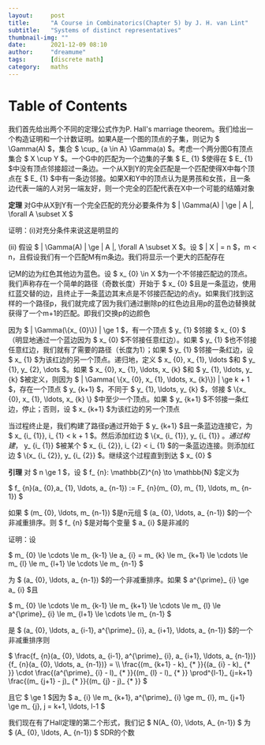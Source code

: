 ```yaml
---
layout:     post
title:      "A Course in Combinatorics(Chapter 5) by J. H. van Lint"
subtitle:   "Systems of distinct representatives"
thumbnail-img: ""
date:       2021-12-09 08:10
author:     "dreamume"
tags: 		[discrete math]
category:   maths
---
```

<head>
    <script src="https://cdn.mathjax.org/mathjax/latest/MathJax.js?config=TeX-AMS-MML_HTMLorMML" type="text/javascript"></script>
    <script type="text/x-mathjax-config">
        MathJax.Hub.Config({
            tex2jax: {
            skipTags: ['script', 'noscript', 'style', 'textarea', 'pre'],
            inlineMath: [['$','$']]
            }
        });
    </script>
</head>

# Table of Contents



我们首先给出两个不同的定理公式作为P. Hall's marriage theorem。我们给出一个构造证明和一个计数证明。如果A是一个图的顶点的子集，则记为 $ \\Gamma(A) $，集合 $ \\cup_ {a \\in A} \\Gamma(a) $。考虑一个两分图G有顶点集合 $ X \\cup Y $。一个G中的匹配为一个边集的子集 $ E_ {1} $使得在 $ E_ {1} $中没有顶点邻接超过一条边。一个从X到Y的完全匹配是一个匹配使得X中每个顶点在 $ E_ {1} $中有一条边邻接。如果X和Y中的顶点认为是男孩和女孩，且一条边代表一端的人对另一端友好，则一个完全的匹配代表在X中一个可能的结婚对象

**定理** 对G中从X到Y有一个完全匹配的充分必要条件为 $ \| \\Gamma(A) \| \\ge \| A \|, \\forall A \\subset X $

证明：(i)对充分条件来说这是明显的

(ii) 假设 $ \| \\Gamma(A) \| \\ge \| A \|, \\forall A \\subset X $。设 $ \| X \| = n $，m < n，且假设我们有一个匹配M有m条边。我们将显示一个更大的匹配存在

记M的边为红色其他边为蓝色。设 $ x_ {0} \\in X $为一个不邻接匹配边的顶点。我们声称存在一个简单的路径（奇数长度）开始于 $ x_ {0} $且是一条蓝边，使用红蓝交替的边，且终止于一条蓝边其末点是不邻接匹配边的点y。如果我们找到这样的一个路径p，我们就完成了因为我们通过删除p的红色边且用p的蓝色边替换就获得了一个m+1的匹配。即我们交换p的边颜色

因为 $ \| \\Gamma(\\{x_ {0}\\}) \| \\ge 1 $，有一个顶点 $ y_ {1} $邻接 $ x_ {0} $（明显地通过一个蓝边因为 $ x_ {0} $不邻接任意红边）。如果 $ y_ {1} $也不邻接任意红边，我们就有了需要的路径（长度为1）；如果 $ y_ {1} $邻接一条红边，设 $ x_ {1} $为该红边的另一个顶点。递归地，定义 $ x_ {0}, x_ {1}, \\ldots $和 $ y_ {1}, y_ {2}, \\dots $。如果 $ x_ {0}, x_ {1}, \\ldots, x_ {k} $和 $ y_ {1}, \\ldots, y_ {k} $被定义，则因为 $ \| \\Gamma( \\{x_ {0}, x_ {1}, \\ldots, x_ {k}\\}) \| \\ge k + 1 $，存在一个顶点 $ y_ {k+1} $，不同于 $ y_ {1}, \\ldots, y_ {k} $，邻接 $ \\{x_ {0}, x_ {1}, \\ldots, x_ {k} \\} $中至少一个顶点。如果 $ y_ {k+1} $不邻接一条红边，停止；否则，设 $ x_ {k+1} $为该红边的另一个顶点

当过程终止是，我们构建了路径p通过开始于 $ y_ {k+1} $且一条蓝边连接它，为 $ x_ {i_ {1}}, i_ {1} < k + 1 $。然后添加红边 $ \\{x_ {i_ {1}}, y_ {i_ {1}} $。通过构建，$ y_ {i_ {1}} $被某个 $ x_ {i_ {2}}, i_ {2} < i_ {1} $的一条蓝边连接。则添加红边 $ \\{x_ {i_ {2}}, y_ {i_ {2}} $。继续这个过程直到到达 $ x_ {0} $

**引理** 对 $ n \\ge 1 $，设 $ f_ {n}: \\mathbb{Z}^{n} \\to \\mathbb{N} $定义为

$ f_ {n}(a_ {0},a_ {1}, \\ldots, a_ {n-1}) := F_ {n}(m_ {0}, m_ {1}, \\ldots, m_ {n-1}) $

如果 $ (m_ {0}, \\ldots, m_ {n-1}) $是n元组 $ (a_ {0}, \\ldots, a_ {n-1}) $的一个非减重排序。则 $ f_ {n} $是对每个变量 $ a_ {i} $是非减的

证明：设

$ m_ {0} \\le \\cdots \\le m_ {k-1} \\le a_ {i} = m_ {k} \\le m_ {k+1} \\le \\cdots \\le m_ {l} \\le m_ {l+1} \\le \\cdots \\le m_ {n-1} $

为 $ (a_ {0}, \\ldots, a_ {n-1}) $的一个非减重排序。如果 $ a^{\\prime}_ {i} \\ge a_ {i} $且

$ m_ {0} \\le \\cdots \\le m_ {k-1} \\le m_ {k+1} \\le \\cdots \\le m_ {l} \\le a^{\\prime}_ {i} \\le m_ {l+1} \\le \\cdots \\le m_ {n-1} $

是 $ (a_ {0}, \\ldots, a_ {i-1}, a^{\\prime}_ {i}, a_ {i+1}, \\ldots, a_ {n-1}) $的一个非减重排序则

$ \\frac{f_ {n}(a_ {0}, \\ldots, a_ {i-1}, a^{\\prime}_ {i}, a_ {i+1}, \\ldots, a_ {n-1})}{f_ {n}(a_ {0}, \\ldots, a_ {n-1})} = \\\\ \\frac{(m_ {k+1} - k)_ {* }}{(a_ {i} - k)_ {* }} \\cdot \\frac{(a^{\\prime}_ {i} - l)_ {* }}{(m_ {l} - l)_ {* }} \\prod^{l-1}_ {j=k+1} \\frac{(m_ {j+1} - j)_ {* }}{(m_ {j} - j)_ {* }} $

且它 $ \\ge 1 $因为 $ a_ {i} \\le m_ {k+1}, a^{\\prime}_ {i} \\ge m_ {l}, m_ {j+1} \\ge m_ {j}, j = k+1, \\ldots, l-1 $

我们现在有了Hall定理的第二个形式，我们记 $ N(A_ {0}, \\ldots, A_ {n-1}) $ 为 $ (A_ {0}, \\ldots, A_ {n-1}) $ SDR的个数
